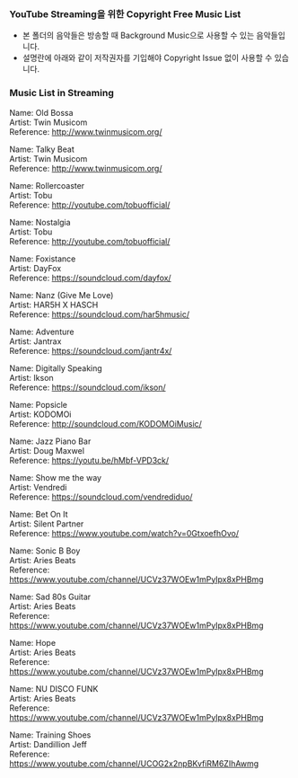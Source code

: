 ### YouTube Streaming을 위한 Copyright Free Music List

* 본 폴더의 음악들은 방송할 때 Background Music으로 사용할 수 있는 음악들입니다.
* 설명란에 아래와 같이 저작권자를 기입해야 Copyright Issue 없이 사용할 수 있습니다.

### Music List in Streaming

Name: Old Bossa<br/>
Artist: Twin Musicom<br/>
Reference: http://www.twinmusicom.org/

Name: Talky Beat<br/>
Artist: Twin Musicom<br/>
Reference: http://www.twinmusicom.org/

Name: Rollercoaster<br/>
Artist: Tobu<br/>
Reference: http://youtube.com/tobuofficial/

Name: Nostalgia<br/>
Artist: Tobu<br/>
Reference: http://youtube.com/tobuofficial/

Name: Foxistance<br/>
Artist: DayFox<br/>
Reference: https://soundcloud.com/dayfox/

Name: Nanz (Give Me Love)<br/>
Artist:  HAR5H X HASCH<br/>
Reference: https://soundcloud.com/har5hmusic/

Name: Adventure<br/>
Artist: Jantrax<br/>
Reference: https://soundcloud.com/jantr4x/

Name: Digitally Speaking<br/>
Artist: Ikson<br/>
Reference: https://soundcloud.com/ikson/

Name: Popsicle<br/>
Artist: KODOMOi<br/>
Reference: http://soundcloud.com/KODOMOiMusic/

Name: Jazz Piano Bar<br/>
Artist: Doug Maxwel<br/>
Reference: https://youtu.be/hMbf-VPD3ck/

Name: Show me the way<br/>
Artist: Vendredi<br/>
Reference: https://soundcloud.com/vendrediduo/

Name: Bet On It<br/>
Artist: Silent Partner<br/>
Reference: https://www.youtube.com/watch?v=0GtxoefhOvo/

Name: Sonic B Boy<br/>
Artist: Aries Beats<br/>
Reference: https://www.youtube.com/channel/UCVz37WOEw1mPyIpx8xPHBmg

Name: Sad 80s Guitar<br/>
Artist: Aries Beats<br/>
Reference: https://www.youtube.com/channel/UCVz37WOEw1mPyIpx8xPHBmg

Name: Hope<br/>
Artist: Aries Beats<br/>
Reference: https://www.youtube.com/channel/UCVz37WOEw1mPyIpx8xPHBmg

Name: NU DISCO FUNK<br/>
Artist: Aries Beats<br/>
Reference: https://www.youtube.com/channel/UCVz37WOEw1mPyIpx8xPHBmg

Name: Training Shoes<br/>
Artist: Dandillion Jeff<br/>
Reference: https://www.youtube.com/channel/UCOG2x2npBKvfiRM6ZIhAwmg
